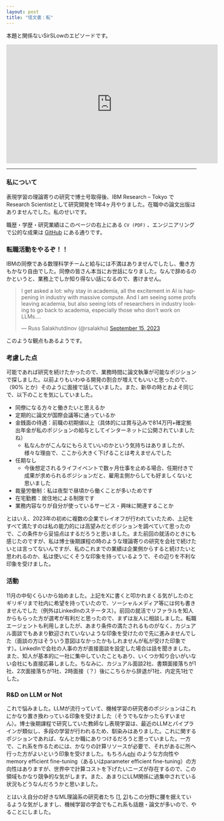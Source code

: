 ```yaml
---
layout: post
title: "怪文書：転"
---
```


本題と関係ないSirSLowのエピソードです。

<iframe width="560" height="315" src="https://www.youtube.com/embed/MgE-e65W5oI?si=QiCfXR3ocH3R1yUn" title="YouTube video player" frameborder="0" allow="accelerometer; autoplay; clipboard-write; encrypted-media; gyroscope; picture-in-picture; web-share" allowfullscreen></iframe>

------

### 私について

表現学習の理論寄りの研究で博士号取得後、IBM Research – Tokyo でResearch Scientistとして研究開発を1年4ヶ月やりました。在職中の論文出版はありませんでした。私のせいです。

職歴・学歴・研究業績はこのページの右上にある `CV (PDF)` 、エンジニアリングで公的な成果は [GitHub](https://github.com/nzw0301) にある通りです。

### 転職活動をやるぞ！！

IBMの同僚である数理科学チームと給与には不満はありませんでしたし、働き方もかなり自由でした。同僚の皆さん本当にお世話になりました。なんで辞めるのかというと、業務上でしか知り得ない話になるので、書けません。

<blockquote class="twitter-tweet"><p lang="en" dir="ltr">I get asked a lot: why stay in academia, all the excitement in AI is happening in industry with massive compute. And I am seeing some profs leaving academia, but also seeing lots of researchers in industry looking to go back to academia, especially those who don’t work on LLMs.…</p>&mdash; Russ Salakhutdinov (@rsalakhu) <a href="https://twitter.com/rsalakhu/status/1702702142640042386?ref_src=twsrc%5Etfw">September 15, 2023</a></blockquote> <script async src="https://platform.twitter.com/widgets.js" charset="utf-8"></script>

このような観点もあるようです。

### 考慮した点

可能であれば研究を続けたかったので、業務時間に論文執筆が可能なポジションで探しました。以前よりもいわゆる開発の割合が増えてもいいと思ったので、（90% とか）そのように面接で話していました。また、新卒の時とおよそ同じで、以下のことを気にしていました。

- 同僚になる方々と働きたいと思えるか
- 定期的に論文が国際会議等に通っているか
- 金銭面の待遇：前職の初期値以上（具体的には賞与込みで814万円+確定拠出年金が私のポジションの給与としてインターネットに公開されていましたね）
    - 私なんかがこんなにもらえていいのかという気持ちはありましたが、様々な理由で、ここから大きく下げることは考えませんでした
- 任期なし
    - 今後想定されるライフイベントで数ヶ月仕事を止める場合、任期付きで成果が求められるポジションだと、雇用主側からしても好ましくないと思いました
- 裁量労働制：私は夜型で昼頃から働くことが多いためです
- 在宅勤務：居住地による制限です
- 業務内容なりが自分が使っているサービス・興味に関連することか

とはいえ、2023年の初めに複数の企業でレイオフが行われていたため、上記をすべて満たすのは私の能力的には高望みだとポジションを調べていて思ったので、この条件から妥協点はするだろうと思いました。また前回の就活のときにも感じたのですが、私は博士後期課程の時のような理論寄りの研究を会社で続けたいとは言ってないんですが、私のこれまでの業績は企業側からすると続けたいと思われるのか、私は使いにくそうな印象を持っているようで、その辺りを不利な印象を受けました。

### 活動

11月の中旬くらいから始めました。上記をXに書くと叩かれまくる気がしたのとギリギリまで社内に希望を持っていたので、ソーシャルメディア等には何も書きませんでした（例外はLinkedInのステータス）。前回の就活でリファラルを知人からもらった方が選考が有利だと思ったので、まずは友人に相談しました。転職エージェントも利用しましたが、あまり条件の満たされるものがなく、カジュアル面談でもあまり歓迎されていないような印象を受けたので先に進みませんでした（面談の方はそういう意図はなかったかもしれませんが私が受けた印象です）。LinkedInで会社の人事の方が直接面談を設定した場合は話を聞きました。また、知人が基本的に一社に集中していたこともあり、いくつか知り合いがいない会社にも直接応募しました。ちなみに、カジュアル面談2社、書類面接落ちが1社、2次面接落ちが1社、2時面接（？）後にこちらから辞退が1社、内定先1社でした。

### R&D on LLM or Not

これで悩みました。LLMが流行っていて、機械学習の研究者のポジションはこれにかなり置き換わっている印象を受けました（そうでもなかったらすいません）。博士後期課程で研究していた教師なし表現学習は、最近のLLMとパイプラインが類似し、多段の学習が行われるため、馴染みはありました。これに関するポジションであれば、なんとか職にありつけるだろうと思っていました。一方で、これ系を作るためには、かなりの計算リソースが必要で、それがあるに所へ行った方がよいという印象を受けました。もちろん[phi](https://arxiv.org/abs/2309.05463) のような方向性や memory efficient fine-tuning（あるいはparameter efficient fine-tuning）の方向性はありますが、世界中で計算コストを下げたいニーズが存在するので、この領域もかなり競争的な気がします。また、あまりにLLM関係に過集中されている状況もどうなんだろうかと思いました。

とはいえ自分の好きなML理論系の研究者たち [[1](https://pli.princeton.edu/about-pli/directors-message), [2](https://www.voyageai.com/about)]もこの分野に腰を据えているような気がしますし、機械学習の学会でもこれ系も話題・論文が多いので、やることにしました。
